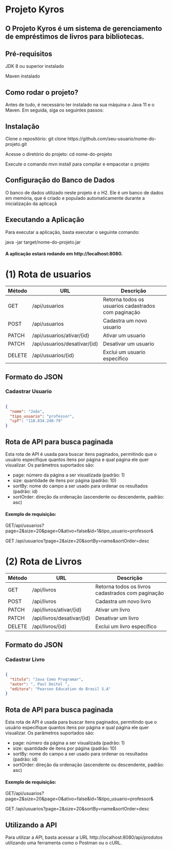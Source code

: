 <h1>Projeto Kyros</h1>
<h2>O Projeto Kyros é um sistema de gerenciamento de empréstimos de livros para bibliotecas.</h2>

<h2>Pré-requisitos</h2>
<p>JDK 8 ou superior instalado<p>
<p>Maven instalado</p>

<h2>Como rodar o projeto?</h2>
<p>Antes de tudo, é necessário ter instalado na sua máquina o Java 11 e o Maven. Em seguida, siga os seguintes passos:<p>

<h2>Instalação</h2>
<p>Clone o repositório: git clone https://github.com/seu-usuario/nome-do-projeto.git</p>
<p>Acesse o diretório do projeto: cd nome-do-projeto</p>
<p>Execute o comando mvn install para compilar e empacotar o projeto</p>

<h2>Configuração do Banco de Dados</h2>
<p>O banco de dados utilizado neste projeto é o H2. Ele é um banco de dados em memória, que é criado e populado automaticamente durante a inicialização da aplicaçã</p>


<h2>Executando a Aplicação</h2>
<p>Para executar a aplicação, basta executar o seguinte comando:</p>
<p>java -jar target/nome-do-projeto.jar</p>

<h4>A aplicação estará rodando em http://localhost:8080.</h4>

<h1> (1) Rota de usuarios </h1>

| Método | URL | Descrição |
| -------- | -------- | -------- |
| GET  | /api/usuarios  | Retorna todos os usuarios cadastrados com paginação|
| POST  | /api/usuarios | 	Cadastra um novo usuario  |
| PATCH  |	/api/usuarios/ativar/{id} | 	Ativar um usuario  |
| PATCH  |	/api/usuarios/desativar/{id} | 	Desativar um usuario  |
| DELETE  |		/api/usuarios/{id} | 	Exclui um usuario específico  |

<h2>Formato do JSON</h2>
<h3>Cadastrar Usuario</h3>

```json

{
  "nome": "João",
  "tipo_usuario": "professor",
  "cpf": "118.834.248-79"
}
```
<h2>Rota de API para busca paginada </h2>

<p>Esta rota de API é usada para buscar itens paginados, permitindo que o usuário especifique quantos itens por página e qual página ele quer visualizar. Os parâmetros suportados são:</p>

- page: número da página a ser visualizada (padrão: 1)
- size: quantidade de itens por página (padrão: 10)
- sortBy: nome do campo a ser usado para ordenar os resultados (padrão: id)
- sortOrder: direção da ordenação (ascendente ou descendente, padrão: asc)

<h4>Exemplo de requisição:</h4>
<p> GET/api/usuarios?page=2&size=20&page=0&ativo=false&id=1&tipo_usuario=professor& </p>
<p> GET /api/usuarios?page=2&size=20&sortBy=name&sortOrder=desc </p>


<h1> (2) Rota de Livros </h1>

| Método | URL | Descrição |
| -------- | -------- | -------- |
| GET  | /api/livros  | Retorna todos os livros cadastrados com paginação |
| POST  | /api/livros | 	Cadastra um novo livro  |
| PATCH  |	/api/livros/ativar/{id} | 	Ativar um livro  |
| PATCH  |	/api/livros/desativar/{id} | 	Desativar um livro  |
| DELETE  |		/api/livros/{id} | 	Exclui um livro específico  |

<h2>Formato do JSON</h2>
<h3>Cadastrar Livro</h3>

```json

{
  "titulo": "Java Como Programar",
  "autor": ", Paul Deitel ",
  "editora": "Pearson Education do Brasil S.A"
}
```
<h2>Rota de API para busca paginada </h2>

<p>Esta rota de API é usada para buscar itens paginados, permitindo que o usuário especifique quantos itens por página e qual página ele quer visualizar. Os parâmetros suportados são:</p>

- page: número da página a ser visualizada (padrão: 1)
- size: quantidade de itens por página (padrão: 10)
- sortBy: nome do campo a ser usado para ordenar os resultados (padrão: id)
- sortOrder: direção da ordenação (ascendente ou descendente, padrão: asc)

<h4>Exemplo de requisição:</h4>
<p> GET/api/usuarios?page=2&size=20&page=0&ativo=false&id=1&tipo_usuario=professor& </p>
<p> GET /api/usuarios?page=2&size=20&sortBy=name&sortOrder=desc </p>












<h2>Utilizando a API</h2>
<p>Para utilizar a API, basta acessar a URL http://localhost:8080/api/produtos utilizando uma ferramenta como o Postman ou o cURL.</p>

<h2> </h2>
<p> </p>
